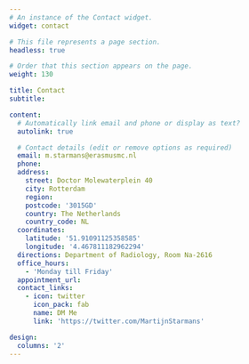 ```yaml
---
# An instance of the Contact widget.
widget: contact

# This file represents a page section.
headless: true

# Order that this section appears on the page.
weight: 130

title: Contact
subtitle:

content:
  # Automatically link email and phone or display as text?
  autolink: true

  # Contact details (edit or remove options as required)
  email: m.starmans@erasmusmc.nl
  phone:
  address:
    street: Doctor Molewaterplein 40
    city: Rotterdam
    region:
    postcode: '3015GD'
    country: The Netherlands
    country_code: NL
  coordinates:
    latitude: '51.91091125358585'
    longitude: '4.467811182962294'
  directions: Department of Radiology, Room Na-2616
  office_hours:
    - 'Monday till Friday'
  appointment_url:
  contact_links:
    - icon: twitter
      icon_pack: fab
      name: DM Me
      link: 'https://twitter.com/MartijnStarmans'

design:
  columns: '2'
---
```

